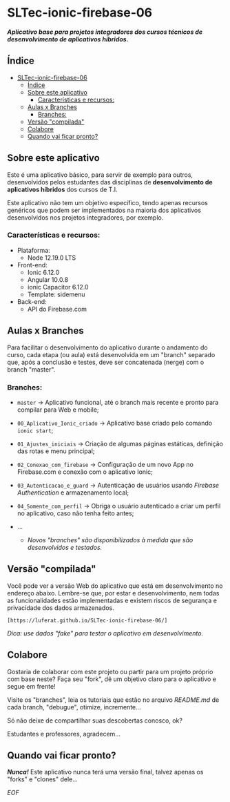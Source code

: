 # SLTec-ionic-firebase-06

__*Aplicativo base para projetos integradores dos cursos técnicos de desenvolvimento de aplicativos híbridos.*__

## Índice

- [SLTec-ionic-firebase-06](#sltec-ionic-firebase-06)
  - [Índice](#índice)
  - [Sobre este aplicativo](#sobre-este-aplicativo)
    - [Características e recursos:](#características-e-recursos)
  - [Aulas x Branches](#aulas-x-branches)
    - [Branches:](#branches)
  - [Versão "compilada"](#versão-compilada)
  - [Colabore](#colabore)
  - [Quando vai ficar pronto?](#quando-vai-ficar-pronto)

## Sobre este aplicativo

Este é uma aplicativo básico, para servir de exemplo para outros, desenvolvidos pelos estudantes das disciplinas de **desenvolvimento de aplicativos híbridos** dos cursos de T.I.

Este aplicativo não tem um objetivo específico, tendo apenas recursos genéricos que podem ser implementados na maioria dos aplicativos desenvolvidos nos projetos integradores, por exemplo.

### Características e recursos:

- Plataforma:
  - Node 12.19.0 LTS
- Front-end:
  - Ionic 6.12.0
  - Angular 10.0.8
  - ionic Capacitor 6.12.0
  - Template: sidemenu
- Back-end:
  - API do Firebase.com 

## Aulas x Branches

Para facilitar o desenvolvimento do aplicativo durante o andamento do curso, cada etapa (ou aula) está desenvolvida em um "branch" separado que, após a conclusão e testes, deve ser concatenada (nerge) com o branch "master".

### Branches:
- ``master`` &rarr; Aplicativo funcional, até o branch mais recente e pronto para compilar para Web e mobile;
- ``00_Aplicativo_Ionic_criado`` &rarr; Aplicativo base criado pelo comando ``ionic start``;
- ``01_Ajustes_iniciais`` &rarr; Criação de algumas páginas estáticas, definição das rotas e menu principal;
- ``02_Conexao_com_firebase`` &rarr; Configuração de um novo App no Firebase.com e conexão com o aplicativo Ionic;
- ``03_Autenticacao_e_guard`` &rarr; Autenticação de usuários usando *Firebase Authentication* e armazenamento local;
- ``04_Somente_com_perfil`` &rarr; Obriga o usuário autenticado a criar um perfil no aplicativo, caso não tenha feito antes;
- ...

  * *Novos "branches" são disponibilizados à medida que são desenvolvidos e testados.*

## Versão "compilada"

Você pode ver a versão Web do aplicativo que está em desenvolvimento no endereço abaixo. Lembre-se que, por estar e desenvolvimento, nem todas as funcionalidades estão implementadas e existem riscos de segurança e privacidade dos dados armazenados.

    [https://luferat.github.io/SLTec-ionic-firebase-06/]

*Dica: use dados "fake" para testar o aplicativo em desenvolvimento.*

## Colabore

Gostaria de colaborar com este projeto ou partir para um projeto próprio com base neste? Faça seu "fork", dê um objetivo claro para o aplicativo e segue em frente! 

Visite os "branches", leia os tutoriais que estão no arquivo *README.md* de cada branch, "debugue", otimize, incremente...

Só não deixe de compartilhar suas descobertas conosco, ok?

Estudantes e professores, agradecem...

## Quando vai ficar pronto?

**_Nunca!_** Este aplicativo nunca terá uma versão final, talvez apenas os "forks" e "clones" dele...

*EOF*